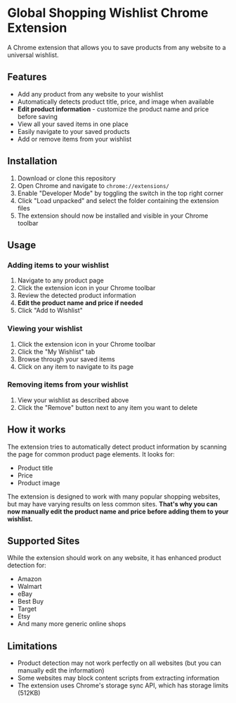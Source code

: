 # Global Shopping Wishlist Chrome Extension

A Chrome extension that allows you to save products from any website to a universal wishlist.

## Features

- Add any product from any website to your wishlist
- Automatically detects product title, price, and image when available
- **Edit product information** - customize the product name and price before saving
- View all your saved items in one place
- Easily navigate to your saved products
- Add or remove items from your wishlist

## Installation

1. Download or clone this repository
2. Open Chrome and navigate to `chrome://extensions/`
3. Enable "Developer Mode" by toggling the switch in the top right corner
4. Click "Load unpacked" and select the folder containing the extension files
5. The extension should now be installed and visible in your Chrome toolbar

## Usage

### Adding items to your wishlist
1. Navigate to any product page
2. Click the extension icon in your Chrome toolbar
3. Review the detected product information
4. **Edit the product name and price if needed**
5. Click "Add to Wishlist"

### Viewing your wishlist
1. Click the extension icon in your Chrome toolbar
2. Click the "My Wishlist" tab
3. Browse through your saved items
4. Click on any item to navigate to its page

### Removing items from your wishlist
1. View your wishlist as described above
2. Click the "Remove" button next to any item you want to delete

## How it works

The extension tries to automatically detect product information by scanning the page for common product page elements. It looks for:

- Product title
- Price
- Product image

The extension is designed to work with many popular shopping websites, but may have varying results on less common sites. **That's why you can now manually edit the product name and price before adding them to your wishlist.**

## Supported Sites

While the extension should work on any website, it has enhanced product detection for:

- Amazon
- Walmart
- eBay
- Best Buy
- Target
- Etsy
- And many more generic online shops

## Limitations

- Product detection may not work perfectly on all websites (but you can manually edit the information)
- Some websites may block content scripts from extracting information
- The extension uses Chrome's storage sync API, which has storage limits (512KB) 